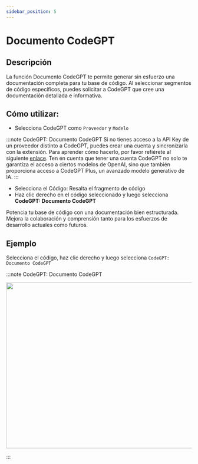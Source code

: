 ```yaml
---
sidebar_position: 5
---
```


# Documento CodeGPT

## Descripción
La función Documento CodeGPT te permite generar sin esfuerzo una documentación completa para tu base de código. Al seleccionar segmentos de código específicos, puedes solicitar a CodeGPT que cree una documentación detallada e informativa.

## Cómo utilizar:
- Selecciona CodeGPT como `Proveedor` y `Modelo`

:::note CodeGPT: Documento CodeGPT
Si no tienes acceso a la API Key de un proveedor distinto a CodeGPT, puedes crear una cuenta y sincronizarla con la extensión. Para aprender cómo hacerlo, por favor refiérete al siguiente [enlace](https://intercom.help/codegpt/es/articles/8699317-connect-with-codegpt-new-extension). Ten en cuenta que tener una cuenta CodeGPT no solo te garantiza el acceso a ciertos modelos de OpenAI, sino que también proporciona acceso a CodeGPT Plus, un avanzado modelo generativo de IA.
:::
- Selecciona el Código: Resalta el fragmento de código
- Haz clic derecho en el código seleccionado y luego selecciona **CodeGPT: Documento CodeGPT**

Potencia tu base de código con una documentación bien estructurada. Mejora la colaboración y comprensión tanto para los esfuerzos de desarrollo actuales como futuros.

## Ejemplo
Selecciona el código, haz clic derecho y luego selecciona `CodeGPT: Documento CodeGPT`

:::note CodeGPT: Documento CodeGPT
<p align="center">
  <img width="700" height="450" src="https://github.com/davila7/code-gpt-docs/assets/37567214/47b6a0df-e9e5-4a76-8039-a3ae8af01a26" />
</p>
:::
